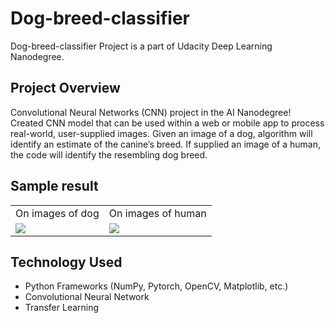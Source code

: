 # Dog-breed-classifier
Dog-breed-classifier Project is a part of Udacity Deep Learning Nanodegree.

## Project Overview

Convolutional Neural Networks (CNN) project in the AI Nanodegree! Created CNN model that can be used within a web or mobile app to process real-world, user-supplied images.  Given an image of a dog, algorithm will identify an estimate of the canine’s breed.  If supplied an image of a human, the code will identify the resembling dog breed.

## Sample result
<table>
  <tr>
    <td>On images of dog</td>
    <td>On images of human</td>
  </tr>
  
  <tr>
    <td> <img src="https://user-images.githubusercontent.com/20486206/139112366-c8504259-d8ac-4c95-a0a0-89cba594eecc.png"/></td>
    <td> <img src="https://user-images.githubusercontent.com/20486206/139111942-3157db26-f9b9-4c9c-9c09-a1027aee25c3.png"/></td>
  </tr>
</table>  

## Technology Used
- Python Frameworks (NumPy, Pytorch, OpenCV, Matplotlib, etc.)
- Convolutional Neural Network
- Transfer Learning

